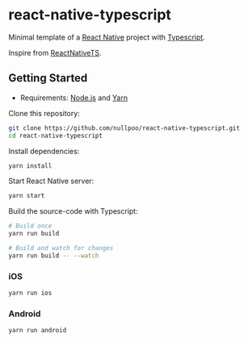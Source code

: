 # react-native-typescript

Minimal template of a [React Native](https://facebook.github.io/react-native/) project with [Typescript](https://www.typescriptlang.org/).

Inspire from [ReactNativeTS](https://github.com/mrpatiwi/ReactNativeTS).

## Getting Started

* Requirements: [Node.js](https://nodejs.org) and [Yarn](https://yarnpkg.com/)

Clone this repository:

```sh
git clone https://github.com/nullpoo/react-native-typescript.git
cd react-native-typescript
```

Install dependencies:

```sh
yarn install
```

Start React Native server:

```sh
yarn start
```

Build the source-code with Typescript:

```sh
# Build once
yarn run build

# Build and watch for changes
yarn run build -- --watch
```

### iOS

```sh
yarn run ios
```

### Android

```sh
yarn run android
```
